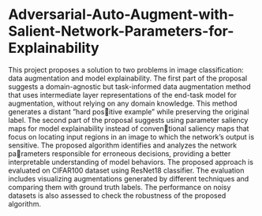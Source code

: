# Adversarial-Auto-Augment-with-Salient-Network-Parameters-for-Explainability
This project proposes a solution to two problems in image classification: data augmentation and model explainability. The first part of the proposal suggests a domain-agnostic but task-informed data augmentation method that uses intermediate layer representations of the end-task model for augmentation, without relying on any domain knowledge. This method generates a distant ”hard positive example” while preserving the original label. The second part of the proposal suggests using parameter saliency maps for model explainability instead of conventional saliency maps that focus on locating input regions in an image to which the network’s output is sensitive. The proposed algorithm identifies and analyzes the network parameters responsible for erroneous decisions, providing a better interpretable understanding of model behaviors. The proposed approach is evaluated on CIFAR100 dataset using ResNet18 classifier. The evaluation includes visualizing augmentations generated by different techniques and comparing them with ground truth labels. The performance on noisy datasets is also assessed to check the robustness of the proposed algorithm.
